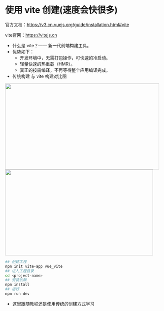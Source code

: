 # 使用 vite 创建(速度会快很多)
官方文档：https://v3.cn.vuejs.org/guide/installation.html#vite

vite官网：https://vitejs.cn

- 什么是 vite？—— 新一代前端构建工具。
- 优势如下：
  - 开发环境中，无需打包操作，可快速的冷启动。
  - 轻量快速的热重载（HMR）。
  - 真正的按需编译，不再等待整个应用编译完成。
- 传统构建 与 vite 构建对比图

<img src="https://cn.vitejs.dev/assets/bundler.37740380.png" style="width:500px;height:280px;float:left" /><img src="https://cn.vitejs.dev/assets/esm.3070012d.png" style="width:480px;height:280px" />

```bash
## 创建工程
npm init vite-app vue_vite
## 进入工程目录
cd <project-name>
## 安装依赖
npm install
## 运行
npm run dev
```

- 这里跟随教程还是使用传统的创建方式学习